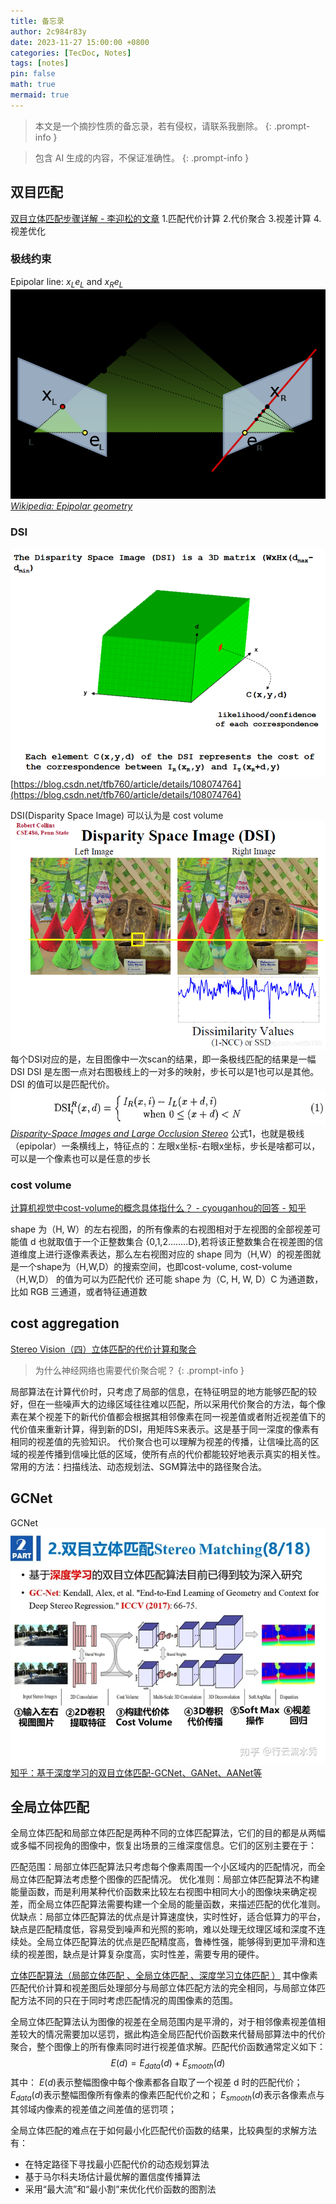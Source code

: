 ```yaml
---
title: 备忘录
author: 2c984r83y
date: 2023-11-27 15:00:00 +0800
categories: [TecDoc, Notes]
tags: [notes]
pin: false
math: true
mermaid: true
---
```

> 本文是一个摘抄性质的备忘录，若有侵权，请联系我删除。
{: .prompt-info }

> 包含 AI 生成的内容，不保证准确性。
{: .prompt-info }

## 双目匹配

[双目立体匹配步骤详解 - 李迎松的文章](https://zhuanlan.zhihu.com/p/159055657)
1.匹配代价计算
2.代价聚合
3.视差计算
4.视差优化

### 极线约束

Epipolar line: $x_L e_L$ and $x_R e_L$
![20231127151650](https://raw.githubusercontent.com/2c984r83y/2c984r83y.github.io/master/images/20231127151650.png)
_[Wikipedia: Epipolar geometry](https://en.wikipedia.org/wiki/Epipolar_geometry#Epipolar_line)_

### DSI

![20231128153333](https://raw.githubusercontent.com/2c984r83y/2c984r83y.github.io/master/images/20231128153333.png)
[https://blog.csdn.net/tfb760/article/details/108074764](https://blog.csdn.net/tfb760/article/details/108074764)

DSI(Disparity Space Image) 可以认为是 cost volume
![20231127153742](https://raw.githubusercontent.com/2c984r83y/2c984r83y.github.io/master/images/20231127153742.png)
每个DSI对应的是，左目图像中一次scan的结果，即一条极线匹配的结果是一幅DSI
DSI 是左图一点对右图极线上的一对多的映射，步长可以是1也可以是其他。DSI 的值可以是匹配代价。
![20231128150706](https://raw.githubusercontent.com/2c984r83y/2c984r83y.github.io/master/images/20231128150706.png)
_[Disparity-Space Images and Large Occlusion Stereo](https://link.springer.com/content/pdf/10.1007/BFb0028349)_
公式1，也就是极线（epipolar）一条横线上，特征点的：左眼x坐标-右眼x坐标，步长是啥都可以，可以是一个像素也可以是任意的步长

### cost volume

[计算机视觉中cost-volume的概念具体指什么？ - cyouganhou的回答 - 知乎](https://www.zhihu.com/question/297481800/answer/1236412702)

shape 为（H, W）的左右视图，的所有像素的右视图相对于左视图的全部视差可能值 d 也就取值于一个正整数集合 {0,1,2........D},若将该正整数集合在视差图的信道维度上进行逐像素表达，那么左右视图对应的 shape 同为（H,W）的视差图就是一个shape为（H,W,D）的搜索空间，也即cost-volume, cost-volume（H,W,D） 的值为可以为匹配代价
还可能 shape 为（C, H, W, D）C 为通道数，比如 RGB 三通道，或者特征通道数

## cost aggregation

[Stereo Vision（四）立体匹配的代价计算和聚合](https://blog.csdn.net/weixin_42730997/article/details/101018016)

> 为什么神经网络也需要代价聚合呢？
> {: .prompt-info }

局部算法在计算代价时，只考虑了局部的信息，在特征明显的地方能够匹配的较好，但在一些噪声大的边缘区域往往难以匹配，所以采用代价聚合的方法，每个像素在某个视差下的新代价值都会根据其相邻像素在同一视差值或者附近视差值下的代价值来重新计算，得到新的DSI，用矩阵S来表示。这是基于同一深度的像素有相同的视差值的先验知识。
代价聚合也可以理解为视差的传播，让信噪比高的区域的视差传播到信噪比低的区域，使所有点的代价都能较好地表示真实的相关性。
常用的方法：扫描线法、动态规划法、SGM算法中的路径聚合法。

## GCNet

GCNet
![20231127152359](https://raw.githubusercontent.com/2c984r83y/2c984r83y.github.io/master/images/20231127152359.png)
[知乎：基于深度学习的双目立体匹配-GCNet、GANet、AANet等](https://zhuanlan.zhihu.com/p/195517250)

## 全局立体匹配

全局立体匹配和局部立体匹配是两种不同的立体匹配算法，它们的目的都是从两幅或多幅不同视角的图像中，恢复出场景的三维深度信息。它们的区别主要在于：

匹配范围：局部立体匹配算法只考虑每个像素周围一个小区域内的匹配情况，而全局立体匹配算法考虑整个图像的匹配情况。
优化准则：局部立体匹配算法不构建能量函数，而是利用某种代价函数来比较左右视图中相同大小的图像块来确定视差，而全局立体匹配算法需要构建一个全局的能量函数，来描述匹配的优化准则。
优缺点：局部立体匹配算法的优点是计算速度快，实时性好，适合低算力的平台，缺点是匹配精度低，容易受到噪声和光照的影响，难以处理无纹理区域和深度不连续处。全局立体匹配算法的优点是匹配精度高，鲁棒性强，能够得到更加平滑和连续的视差图，缺点是计算复杂度高，实时性差，需要专用的硬件。

[立体匹配算法（局部立体匹配 、全局立体匹配 、深度学习立体匹配 ）](https://bbs.huaweicloud.com/blogs/313208)
其中像素匹配代价计算和视差图后处理部分与局部立体匹配方法的完全相同，与局部立体匹配方法不同的只在于同时考虑匹配情况的周围像素的范围。

全局立体匹配算法认为图像的视差在全局范围内是平滑的，对于相邻像素视差值相差较大的情况需要加以惩罚，据此构造全局匹配代价函数来代替局部算法中的代价聚合，整个图像上的所有像素同时进行视差值求解。匹配代价函数通常定义如下：
$$E(d)=E_{data}(d)+E_{smooth}(d)$$
其中：
$E(d)$表示整幅图像中每个像素都各自取了一个视差 d 时的匹配代价；
$E_{data}(d)$表示整幅图像所有像素的像素匹配代价之和；
$E_{smooth}(d)$表示各像素点与其邻域内像素的视差值之间差值的惩罚项；

全局立体匹配的难点在于如何最小化匹配代价函数的结果，比较典型的求解方法有：

* 在特定路径下寻找最小匹配代价的动态规划算法
* 基于马尔科夫场估计最优解的置信度传播算法
* 采用“最大流”和“最小割”来优化代价函数的图割法
